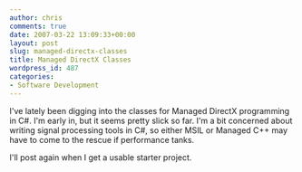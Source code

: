 ```yaml
---
author: chris
comments: true
date: 2007-03-22 13:09:33+00:00
layout: post
slug: managed-directx-classes
title: Managed DirectX Classes
wordpress_id: 487
categories:
- Software Development
---
```


I've lately been digging into the classes for Managed DirectX programming in C#. I'm early in, but it seems pretty slick so far. I'm a bit concerned about writing signal processing tools in C#, so either MSIL or Managed C++ may have to come to the rescue if performance tanks.

I'll post again when I get a usable starter project.
